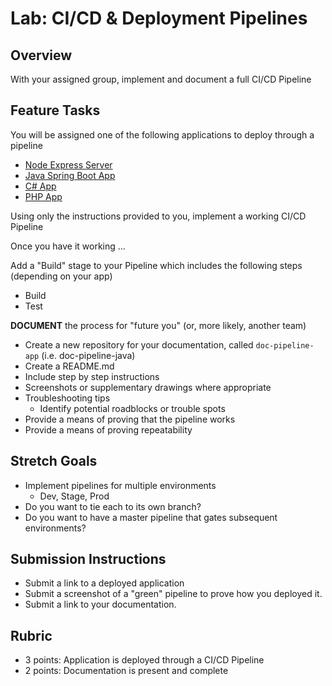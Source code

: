 # Lab: CI/CD & Deployment Pipelines


## Overview
With your assigned group, implement and document a full CI/CD Pipeline 

## Feature Tasks

You will be assigned one of the following applications to deploy through a pipeline

- [Node Express Server](https://github.com/codefellows/deployment-app-node)
- [Java Spring Boot App](https://github.com/codefellows/deployment-app-java)
- [C# App](https://github.com/codefellows/deployment-app-csharp)
- [PHP App](https://github.com/codefellows/deployment-app-php)

Using only the instructions provided to you, implement a working CI/CD Pipeline

Once you have it working ...

Add a "Build" stage to your Pipeline which includes the following steps (depending on your app)

- Build
- Test

**DOCUMENT** the process for "future you" (or, more likely, another team)
  - Create a new repository for your documentation, called `doc-pipeline-app` (i.e. doc-pipeline-java)
  - Create a README.md 
  - Include step by step instructions
  - Screenshots or supplementary drawings where appropriate
  - Troubleshooting tips
    - Identify potential roadblocks or trouble spots
  - Provide a means of proving that the pipeline works
  - Provide a means of proving repeatability

## Stretch Goals

- Implement pipelines for multiple environments
  - Dev, Stage, Prod
- Do you want to tie each to its own branch?
- Do you want to have a master pipeline that gates subsequent environments?

## Submission Instructions

* Submit a link to a deployed application
* Submit a screenshot of a "green" pipeline to prove how you deployed it.
* Submit a link to your documentation.

## Rubric
- 3 points: Application is deployed through a CI/CD Pipeline
- 2 points: Documentation is present and complete
